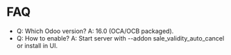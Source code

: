 # FAQ

- Q: Which Odoo version? A: 16.0 (OCA/OCB packaged).
- Q: How to enable? A: Start server with --addon sale_validity_auto_cancel or install in UI.
